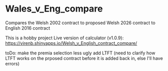 # Wales_v_Eng_compare
Compares the Welsh 2002 contract to proposed Welsh 2026 contract to English 2016 contract

This is a hobby project
Live version of calculator (v1.0.9): https://virenb.shinyapps.io/Welsh_v_English_contract_compare/

toDo:
make the premia selection less ugly
add LTFT (need to clarify how LTFT works on the prposed contract before it is added back in, else I'll have errors)
